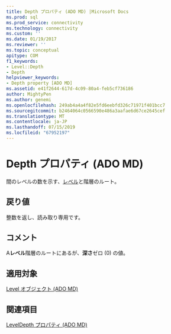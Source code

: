 ```yaml
---
title: Depth プロパティ (ADO MD) |Microsoft Docs
ms.prod: sql
ms.prod_service: connectivity
ms.technology: connectivity
ms.custom: ''
ms.date: 01/19/2017
ms.reviewer: ''
ms.topic: conceptual
apitype: COM
f1_keywords:
- Level::Depth
- Depth
helpviewer_keywords:
- Depth property [ADO MD]
ms.assetid: e41f2644-617d-4c09-80a4-feb5cf736186
author: MightyPen
ms.author: genemi
ms.openlocfilehash: 249ab4a4a4f82e5fd6eebfd326c71971f401bcc7
ms.sourcegitcommit: b2464064c0566590e486a3aafae6d67ce2645cef
ms.translationtype: MT
ms.contentlocale: ja-JP
ms.lasthandoff: 07/15/2019
ms.locfileid: "67952197"
---
```

# <a name="depth-property-ado-md"></a>Depth プロパティ (ADO MD)
間のレベルの数を示す、[レベル](../../../ado/reference/ado-md-api/level-object-ado-md.md)と階層のルート。  
  
## <a name="return-values"></a>戻り値  
 整数を返し、読み取り専用です。  
  
## <a name="remarks"></a>コメント  
 A**レベル**階層のルートにあるが、**深さ**ゼロ (0) の値。  
  
## <a name="applies-to"></a>適用対象  
 [Level オブジェクト (ADO MD)](../../../ado/reference/ado-md-api/level-object-ado-md.md)  
  
## <a name="see-also"></a>関連項目  
 [LevelDepth プロパティ (ADO MD)](../../../ado/reference/ado-md-api/leveldepth-property-ado-md.md)
